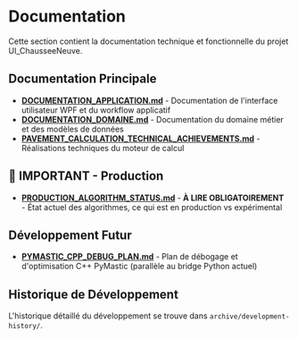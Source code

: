 # Documentation

Cette section contient la documentation technique et fonctionnelle du projet UI_ChausseeNeuve.

## Documentation Principale

- **[DOCUMENTATION_APPLICATION.md](DOCUMENTATION_APPLICATION.md)** - Documentation de l'interface utilisateur WPF et du workflow applicatif
- **[DOCUMENTATION_DOMAINE.md](DOCUMENTATION_DOMAINE.md)** - Documentation du domaine métier et des modèles de données
- **[PAVEMENT_CALCULATION_TECHNICAL_ACHIEVEMENTS.md](PAVEMENT_CALCULATION_TECHNICAL_ACHIEVEMENTS.md)** - Réalisations techniques du moteur de calcul

## 🚨 IMPORTANT - Production

- **[PRODUCTION_ALGORITHM_STATUS.md](PRODUCTION_ALGORITHM_STATUS.md)** - **À LIRE OBLIGATOIREMENT** - État actuel des algorithmes, ce qui est en production vs expérimental

## Développement Futur

- **[PYMASTIC_CPP_DEBUG_PLAN.md](PYMASTIC_CPP_DEBUG_PLAN.md)** - Plan de débogage et d'optimisation C++ PyMastic (parallèle au bridge Python actuel)

## Historique de Développement

L'historique détaillé du développement se trouve dans `archive/development-history/`.